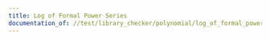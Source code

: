 ```yaml
---
title: Log of Formal Power Series
documentation_of: //test/library_checker/polynomial/log_of_formal_power_series.test.py
---
```


